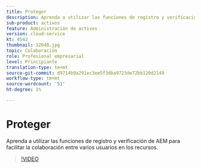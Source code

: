 ```yaml
---
title: Proteger
description: Aprenda a utilizar las funciones de registro y verificación de AEM para facilitar la colaboración entre varios usuarios en los recursos.
sub-product: activos
feature: Administración de activos
version: cloud-service
kt: 4542
thumbnail: 32048.jpg
topic: Colaboración
role: Profesional empresarial
level: Principiante
translation-type: tm+mt
source-git-commit: d9714b9a291ec3ee5f3dba9723de72bb120d2149
workflow-type: tm+mt
source-wordcount: '51'
ht-degree: 1%

---
```



# Proteger

Aprenda a utilizar las funciones de registro y verificación de AEM para facilitar la colaboración entre varios usuarios en los recursos.

>[!VIDEO](https://video.tv.adobe.com/v/32048/?quality=12&learn=on&hidetitle=true)


